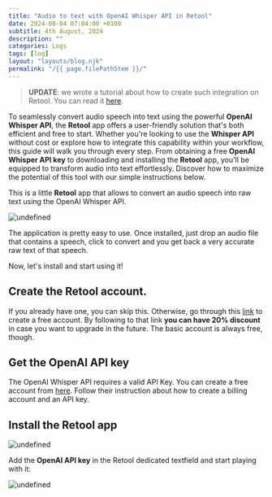 ```yaml
---
title: "Audio to text with OpenAI Whisper API in Retool"
date: 2024-08-04 07:04:00 +0100
subtitle: 4th August, 2024
description: ""
categories: Logs
tags: [log]
layout: "layouts/blog.njk"
permalink: "/{{ page.filePathStem }}/"
---
```


> **UPDATE**: we wrote a tutorial about how to create such integration on Retool. 
> You can read it  [here](/blog/how-to-use-openai-whisper-api-in-retool/).

To seamlessly convert audio speech into text using the powerful **OpenAI Whisper API**, the **Retool** app offers a user-friendly solution that's both efficient and free to start. Whether you're looking to use the **Whisper API** without cost or explore how to integrate this capability within your workflow, this guide will walk you through every step. From obtaining a free **OpenAI Whisper API key** to downloading and installing the **Retool** app, you'll be equipped to transform audio into text effortlessly. Discover how to maximize the potential of this tool with our simple instructions below.

This is a little **Retool** app that allows to convert an audio speech into raw text using the OpenAI Whisper API.

![undefined](https://cdn.cmsfly.com/64e6fad6d38a6d002002f842/audio2text-TAJ_Ue.gif)

The application is pretty easy to use. Once installed, just drop an audio file that contains a speech, click to convert and you get back a very accurate raw text of that speech.

Now, let's install and start using it!

## Create the Retool account.

If you already have one, you can skip this. Otherwise, go through this [link](https://get.retool.com/c2blfe7c4kts) to create a free account. By following to that link **you can have 20% discount** in case you want to upgrade in the future. The basic account is always free, though.

## Get the OpenAI API key

The OpenAI Whisper API requires a valid API Key. You can create a free account from [here](https://platform.openai.com/). Follow their instruction about how to create a billing account and an API key.

## Install the Retool app

![undefined](https://cdn.cmsfly.com/64e6fad6d38a6d002002f842/aaa-LfMt0X.png)

Add the **OpenAI API key** in the Retool dedicated textfield and start playing with it:

![undefined](https://cdn.cmsfly.com/64e6fad6d38a6d002002f842/screenshot-2024-03-18-at-22.32.16-foi2Vu.png)